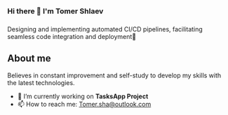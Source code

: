 ### Hi there 👋 I'm Tomer Shlaev
###
<p align="left">Designing and
implementing automated CI/CD pipelines,
facilitating seamless code integration and
deployment🚀</p>

###

<h2 align="left">About me</h2>

<p align="left">Believes in constant improvement and
self-study to develop my skills with the latest
technologies.</p>

- 🔭 I’m currently working on **TasksApp Project**
- 📫 How to reach me: Tomer.sha@outlook.com






